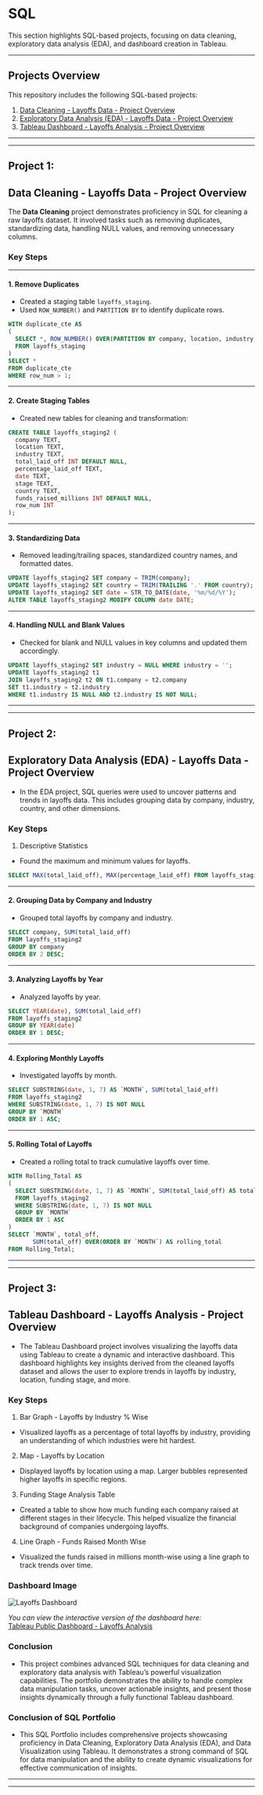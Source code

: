 # **SQL**  
This section highlights SQL-based projects, focusing on data cleaning, exploratory data analysis (EDA), and dashboard creation in Tableau.

---

## **Projects Overview**  
This repository includes the following SQL-based projects:

1. [Data Cleaning - Layoffs Data - Project Overview](#data-cleaning---layoffs-data---project-overview)
2. [Exploratory Data Analysis (EDA) - Layoffs Data - Project Overview](#exploratory-data-analysis-eda---layoffs-data---project-overview)
3. [Tableau Dashboard - Layoffs Analysis - Project Overview](#tableau-dashboard---layoffs-analysis---project-overview)


---
---
## **Project 1:**
## **Data Cleaning - Layoffs Data - Project Overview**  
The **Data Cleaning** project demonstrates proficiency in SQL for cleaning a raw layoffs dataset. It involved tasks such as removing duplicates, standardizing data, handling NULL values, and removing unnecessary columns.

### **Key Steps** 
---
#### **1. Remove Duplicates**
- Created a staging table `layoffs_staging`.
- Used `ROW_NUMBER()` and `PARTITION BY` to identify duplicate rows.
```sql
WITH duplicate_cte AS
(
  SELECT *, ROW_NUMBER() OVER(PARTITION BY company, location, industry, total_laid_off, percentage_laid_off, `date`, stage, country, funds_raised_millions) AS row_num
  FROM layoffs_staging
)
SELECT * 
FROM duplicate_cte
WHERE row_num > 1;

```
---
#### **2. Create Staging Tables**
- Created new tables for cleaning and transformation:

```sql
CREATE TABLE layoffs_staging2 (
  company TEXT,
  location TEXT,
  industry TEXT,
  total_laid_off INT DEFAULT NULL,
  percentage_laid_off TEXT,
  date TEXT,
  stage TEXT,
  country TEXT,
  funds_raised_millions INT DEFAULT NULL,
  row_num INT
);

```
---

#### **3. Standardizing Data**
- Removed leading/trailing spaces, standardized country names, and formatted dates.

```sql
UPDATE layoffs_staging2 SET company = TRIM(company);
UPDATE layoffs_staging2 SET country = TRIM(TRAILING '.' FROM country);
UPDATE layoffs_staging2 SET date = STR_TO_DATE(date, '%m/%d/%Y');
ALTER TABLE layoffs_staging2 MODIFY COLUMN date DATE;

```
---

#### **4. Handling NULL and Blank Values**
- Checked for blank and NULL values in key columns and updated them accordingly.

```sql
UPDATE layoffs_staging2 SET industry = NULL WHERE industry = '';
UPDATE layoffs_staging2 t1
JOIN layoffs_staging2 t2 ON t1.company = t2.company
SET t1.industry = t2.industry
WHERE t1.industry IS NULL AND t2.industry IS NOT NULL;

```
---
---
## **Project 2:**
## **Exploratory Data Analysis (EDA) - Layoffs Data - Project Overview**
- In the EDA project, SQL queries were used to uncover patterns and trends in layoffs data. This includes grouping data by company, industry, country, and other dimensions.

### **Key Steps**
1. Descriptive Statistics
- Found the maximum and minimum values for layoffs.

```sql
SELECT MAX(total_laid_off), MAX(percentage_laid_off) FROM layoffs_staging2;

```
---
#### **2. Grouping Data by Company and Industry**
- Grouped total layoffs by company and industry.

```sql
SELECT company, SUM(total_laid_off)
FROM layoffs_staging2
GROUP BY company
ORDER BY 2 DESC;
```
---
#### **3. Analyzing Layoffs by Year**
- Analyzed layoffs by year.
```sql
SELECT YEAR(date), SUM(total_laid_off)
FROM layoffs_staging2
GROUP BY YEAR(date)
ORDER BY 1 DESC;

```
---
#### **4. Exploring Monthly Layoffs**
- Investigated layoffs by month.
```sql
SELECT SUBSTRING(date, 1, 7) AS `MONTH`, SUM(total_laid_off)
FROM layoffs_staging2
WHERE SUBSTRING(date, 1, 7) IS NOT NULL
GROUP BY `MONTH`
ORDER BY 1 ASC;

```
---
#### **5. Rolling Total of Layoffs**
- Created a rolling total to track cumulative layoffs over time.
```sql
WITH Rolling_Total AS
(
  SELECT SUBSTRING(date, 1, 7) AS `MONTH`, SUM(total_laid_off) AS total_off
  FROM layoffs_staging2
  WHERE SUBSTRING(date, 1, 7) IS NOT NULL
  GROUP BY `MONTH`
  ORDER BY 1 ASC
)
SELECT `MONTH`, total_off,
       SUM(total_off) OVER(ORDER BY `MONTH`) AS rolling_total
FROM Rolling_Total;

```
---
---
## **Project 3:**
## **Tableau Dashboard - Layoffs Analysis - Project Overview**
- The Tableau Dashboard project involves visualizing the layoffs data using Tableau to create a dynamic and interactive dashboard. This dashboard highlights key insights derived from the cleaned layoffs dataset and allows the user to explore trends in layoffs by industry, location, funding stage, and more.

### **Key Steps**
1. Bar Graph - Layoffs by Industry % Wise
- Visualized layoffs as a percentage of total layoffs by industry, providing an understanding of which industries were hit hardest.

2. Map - Layoffs by Location
- Displayed layoffs by location using a map. Larger bubbles represented higher layoffs in specific regions.

3. Funding Stage Analysis Table
- Created a table to show how much funding each company raised at different stages in their lifecycle. This helped visualize the financial background of companies undergoing layoffs.

4. Line Graph - Funds Raised Month Wise
- Visualized the funds raised in millions month-wise using a line graph to track trends over time.

### **Dashboard Image**
![Layoffs Dashboard](image1/lf.png)

*You can view the interactive version of the dashboard here:*  
[Tableau Public Dashboard - Layoffs Analysis](https://public.tableau.com/shared/HFTY7RZJX?:display_count=n&:origin=viz_share_link)

### **Conclusion**
- This project combines advanced SQL techniques for data cleaning and exploratory data analysis with Tableau’s powerful visualization capabilities. The portfolio demonstrates the ability to handle complex data manipulation tasks, uncover actionable insights, and present those insights dynamically through a fully functional Tableau dashboard.

### **Conclusion of SQL Portfolio**
- This SQL Portfolio includes comprehensive projects showcasing proficiency in Data Cleaning, Exploratory Data Analysis (EDA), and Data Visualization using Tableau. It demonstrates a strong command of SQL for data manipulation and the ability to create dynamic visualizations for effective communication of insights.
---
---
